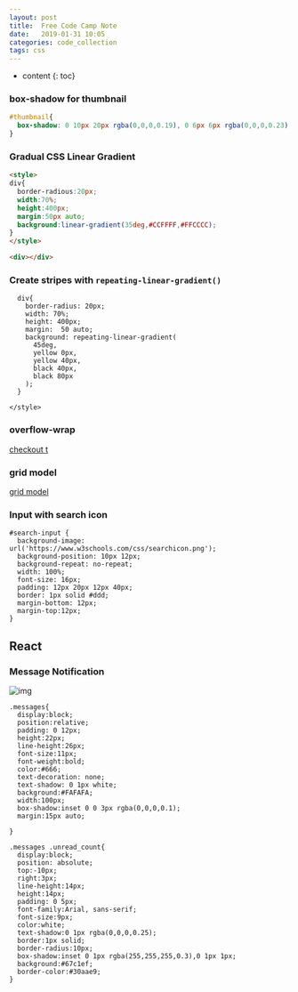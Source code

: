 ```yaml
---
layout: post
title:  Free Code Camp Note
date:   2019-01-31 10:05
categories: code_collection
tags: css
---
```


* content
{: toc}



### box-shadow for thumbnail

```css
#thumbnail{
  box-shadow: 0 10px 20px rgba(0,0,0,0.19), 0 6px 6px rgba(0,0,0,0.23);
}
```

### Gradual CSS Linear Gradient

```html
<style>
div{
  border-radious:20px;
  width:70%;
  height:400px;
  margin:50px auto;
  background:linear-gradient(35deg,#CCFFFF,#FFCCCC);
}
</style>

<div></div>
```
### Create stripes with `repeating-linear-gradient()`

```
  div{
    border-radius: 20px;
    width: 70%;
    height: 400px;
    margin:  50 auto;
    background: repeating-linear-gradient(
      45deg,
      yellow 0px,
      yellow 40px,
      black 40px,
      black 80px
    );
  }

</style>
```
### overflow-wrap
[checkout t](https://codepen.io/impressivewebs/pen/ZLBvav)

### grid model

[grid model](https://repl.it/@thinkful/CSS-Responsive-Grid-Challenge-Solution)


### Input with search icon
```
#search-input {
  background-image: url('https://www.w3schools.com/css/searchicon.png');
  background-position: 10px 12px;
  background-repeat: no-repeat;
  width: 100%;
  font-size: 16px;
  padding: 12px 20px 12px 40px;
  border: 1px solid #ddd;
  margin-bottom: 12px;
  margin-top:12px;
}
```

## React
### Message Notification
![img](https://tf-curricula-prod.s3.amazonaws.com/curricula/da13a510-00f5-4649-9416-c29d8f2f4761/ei-react-v1/assets2/react_testing_components/react_testing_06.png)
```
.messages{
  display:block;
  position:relative;
  padding: 0 12px;
  height:22px;
  line-height:26px;
  font-size:11px;
  font-weight:bold;
  color:#666;
  text-decoration: none;
  text-shadow: 0 1px white;
  background:#FAFAFA;
  width:100px;
  box-shadow:inset 0 0 3px rgba(0,0,0,0.1);
  margin:15px auto;

}

.messages .unread_count{
  display:block;
  position: absolute;
  top:-10px;
  right:3px;
  line-height:14px;
  height:14px;
  padding: 0 5px;
  font-family:Arial, sans-serif;
  font-size:9px;
  color:white;
  text-shadow:0 1px rgba(0,0,0,0.25);
  border:1px solid;
  border-radius:10px;
  box-shadow:inset 0 1px rgba(255,255,255,0.3),0 1px 1px;
  background:#67c1ef;
  border-color:#30aae9;
}


```
